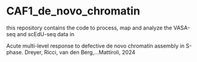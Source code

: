 # CAF1_de_novo_chromatin
this repository contains the code to process, map and analyze the VASA-seq and scEdU-seq data in

Acute multi-level response to defective de novo chromatin assembly in S-phase.
Dreyer, Ricci, van den Berg,...Mattiroli, 2024


